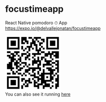# focustimeapp

React Native pomodoro ⏱ App
https://expo.io/@delvallejonatan/focustimeapp

![qrcode](/assets/images/qrcode.png?raw=true 'qrcode')
<br>
You can also see it running [here](https://appetize.io/embed/8bnmakzrptf1hv9dq7v7bnteem?screenOnly=false&autoplay=false&embed=true&device=iphone6s&xdocMsg=true&deviceColor=white&xDocMsg=true&orientation=portrait&debug=true&params=%7B%22EXKernelLaunchUrlDefaultsKey%22:%22exp:%2F%2Fexpo.io%2F@git%2Fgithub.com%2Fjonidelv%2Ffocustimeapp%2BryoO!eIcm%22,%22EXKernelDisableNuxDefaultsKey%22:true%7D&scale=75&osVersion=11.4)
